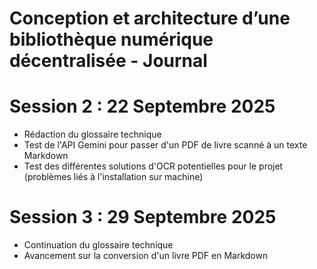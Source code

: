 # Conception et architecture d’une bibliothèque numérique décentralisée - Journal 

# Session 2 : 22 Septembre 2025
* Rédaction du glossaire technique 
* Test de l'API Gemini pour passer d'un PDF de livre scanné à un texte Markdown
* Test des différentes solutions d'OCR potentielles pour le projet (problèmes liés à l'installation sur machine)

# Session 3 : 29 Septembre 2025
* Continuation du glossaire technique 
* Avancement sur la conversion d'un livre PDF en Markdown